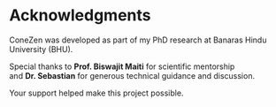 # Acknowledgments

ConeZen was developed as part of my PhD research at Banaras Hindu University (BHU).

Special thanks to **Prof. Biswajit Maiti** for scientific mentorship  
and **Dr. Sebastian** for generous technical guidance and discussion.

Your support helped make this project possible.
